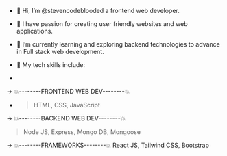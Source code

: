 - 👋 Hi, I’m @stevencodeblooded a frontend web developer.
  
- 👀 I have passion for creating user friendly websites and web applications.
  
- 🌱 I’m currently learning and exploring backend technologies to advance in Full stack web development.
- 💞️ My tech skills include:
- 
-> 💥--------FRONTEND WEB DEV--------💥
- > HTML, CSS, JavaScript
  
-> 💥--------BACKEND WEB DEV--------💥
  > Node JS, Express, Mongo DB, Mongoose

-> 💥--------FRAMEWORKS--------💥
React JS, Tailwind CSS, Bootstrap

<!---
stevencodeblooded/stevencodeblooded is a ✨ special ✨ repository because its `README.md` (this file) appears on your GitHub profile.
You can click the Preview link to take a look at your changes.
--->
